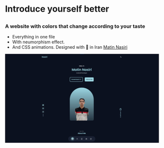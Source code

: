 # Introduce yourself better
##
### A website with colors that change according to your taste
- Everything in one file
- With neumorphism effect.
- And CSS animations.
Designed with 💜 in Iran   [Matin Nasiri](https://www.instagram.com/matin.m.nasiri)


![preview img](/demo/perView.jpg)
